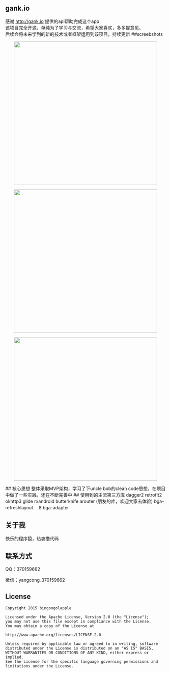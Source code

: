 ## gank.io
感谢 http://gank.io 提供的api帮助完成这个app  
该项目完全开源，单纯为了学习与交流，希望大家喜欢，多多提意见。  
后续会将未来学到的新的技术或者框架运用到该项目，持续更新
##screebshots
<p align="center">
  <img src="https://github.com/zhujian1989/gank.io/blob/master/screenshots/device-2017-03-27-130931.png" width="450">
</p>
<p align="center">
  <img src="https://github.com/zhujian1989/gank.io/blob/master/screenshots/device-2017-03-27-130959.png" width="450">
</p>
<p align="center">
  <img src="https://github.com/zhujian1989/gank.io/blob/master/screenshots/device-2017-03-27-131009.png" width="450">
</p>
## 核心思想
整体采取MVP架构，学习了下uncle bob的clean code思想，在项目中做了一些实践，还在不断完善中
## 使用到的主流第三方库
dagger2  
retrofit2  
okhttp3  
glide  
rxandroid  
butterknife  
arouter  
(朋友的库，欢迎大家去体验)  
bga-refreshlayout  　ß
bga-adapter   
   
## 关于我
快乐的程序猿，热衷撸代码
## 联系方式
QQ：370159662

微信：yangcong_370159662
## License

    Copyright 2015 bingoogolapple

    Licensed under the Apache License, Version 2.0 (the "License");
    you may not use this file except in compliance with the License.
    You may obtain a copy of the License at

    http://www.apache.org/licenses/LICENSE-2.0

    Unless required by applicable law or agreed to in writing, software
    distributed under the License is distributed on an "AS IS" BASIS,
    WITHOUT WARRANTIES OR CONDITIONS OF ANY KIND, either express or implied.
    See the License for the specific language governing permissions and
    limitations under the License.
